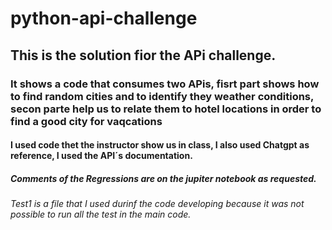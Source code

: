 # python-api-challenge

## This is the solution fior the APi challenge.

### It shows a code that consumes two APis, fisrt part shows how to find random cities and to identify they weather conditions, secon parte help us to relate them to hotel locations in order to find a good city for vaqcations

#### I used code thet the instructor show us in class, I also used Chatgpt as reference, I used the API´s documentation.

##### Comments of the Regressions are on the jupiter notebook as requested.

###### Test1 is a file that I used durinf the code developing because it was not possible to run all the test in the main code.
